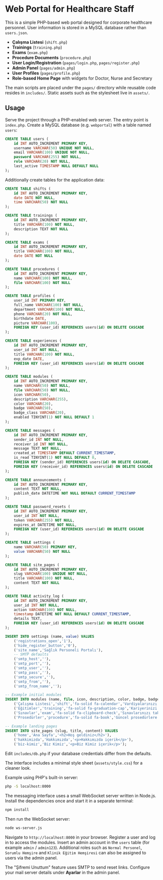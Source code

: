 # Web Portal for Healthcare Staff

This is a simple PHP-based web portal designed for corporate healthcare personnel. User information is stored in a MySQL database rather than `users.json`.

- **Çalışma Listesi** (`shift.php`)
- **Trainings** (`training.php`)
- **Exams** (`exam.php`)
- **Procedure Documents** (`procedure.php`)
- **User Login/Registration** (`pages/login.php`, `pages/register.php`)
- **Admin Panel** (`pages/admin.php`)
- **User Profiles** (`pages/profile.php`)
- **Role-based Home Page** with widgets for Doctor, Nurse and Secretary

The main scripts are placed under the `pages/` directory while reusable code
resides in `includes/`. Static assets such as the stylesheet live in
`assets/`.

## Usage

Serve the project through a PHP-enabled web server. The entry point is `index.php`.
Create a MySQL database (e.g. `webportal`) with a table named `users`:

```sql
CREATE TABLE users (
    id INT AUTO_INCREMENT PRIMARY KEY,
    username VARCHAR(50) UNIQUE NOT NULL,
    email VARCHAR(100) UNIQUE NOT NULL,
    password VARCHAR(255) NOT NULL,
    role VARCHAR(20) NOT NULL,
    last_active TIMESTAMP NULL DEFAULT NULL
);
```

Additionally create tables for the application data:

```sql
CREATE TABLE shifts (
    id INT AUTO_INCREMENT PRIMARY KEY,
    date DATE NOT NULL,
    time VARCHAR(50) NOT NULL
);

CREATE TABLE trainings (
    id INT AUTO_INCREMENT PRIMARY KEY,
    title VARCHAR(100) NOT NULL,
    description TEXT NOT NULL
);

CREATE TABLE exams (
    id INT AUTO_INCREMENT PRIMARY KEY,
    title VARCHAR(100) NOT NULL,
    date DATE NOT NULL
);

CREATE TABLE procedures (
    id INT AUTO_INCREMENT PRIMARY KEY,
    name VARCHAR(100) NOT NULL,
    file VARCHAR(100) NOT NULL
);

CREATE TABLE profiles (
    user_id INT PRIMARY KEY,
    full_name VARCHAR(100) NOT NULL,
    department VARCHAR(100) NOT NULL,
    phone VARCHAR(20) NOT NULL,
    birthdate DATE,
    picture VARCHAR(100),
    FOREIGN KEY (user_id) REFERENCES users(id) ON DELETE CASCADE
);

CREATE TABLE experiences (
    id INT AUTO_INCREMENT PRIMARY KEY,
    user_id INT NOT NULL,
    title VARCHAR(100) NOT NULL,
    exp_date DATE,
    FOREIGN KEY (user_id) REFERENCES users(id) ON DELETE CASCADE
);

CREATE TABLE modules (
    id INT AUTO_INCREMENT PRIMARY KEY,
    name VARCHAR(50) NOT NULL,
    file VARCHAR(50) NOT NULL,
    icon VARCHAR(50),
    description VARCHAR(255),
    color VARCHAR(20),
    badge VARCHAR(50),
    badge_class VARCHAR(20),
    enabled TINYINT(1) NOT NULL DEFAULT 1
);

CREATE TABLE messages (
    id INT AUTO_INCREMENT PRIMARY KEY,
    sender_id INT NOT NULL,
    receiver_id INT NOT NULL,
    message TEXT NOT NULL,
    created_at TIMESTAMP DEFAULT CURRENT_TIMESTAMP,
    is_read TINYINT(1) NOT NULL DEFAULT 0,
    FOREIGN KEY (sender_id) REFERENCES users(id) ON DELETE CASCADE,
    FOREIGN KEY (receiver_id) REFERENCES users(id) ON DELETE CASCADE
);

CREATE TABLE announcements (
    id INT AUTO_INCREMENT PRIMARY KEY,
    content TEXT NOT NULL,
    publish_date DATETIME NOT NULL DEFAULT CURRENT_TIMESTAMP
);

CREATE TABLE password_resets (
    id INT AUTO_INCREMENT PRIMARY KEY,
    user_id INT NOT NULL,
    token VARCHAR(255) NOT NULL,
    expires_at DATETIME NOT NULL,
    FOREIGN KEY (user_id) REFERENCES users(id) ON DELETE CASCADE
);

CREATE TABLE settings (
    name VARCHAR(50) PRIMARY KEY,
    value VARCHAR(50) NOT NULL
);

CREATE TABLE site_pages (
    id INT AUTO_INCREMENT PRIMARY KEY,
    slug VARCHAR(100) UNIQUE NOT NULL,
    title VARCHAR(100) NOT NULL,
    content TEXT NOT NULL
);

CREATE TABLE activity_log (
    id INT AUTO_INCREMENT PRIMARY KEY,
    user_id INT NOT NULL,
    action VARCHAR(100) NOT NULL,
    timestamp DATETIME NOT NULL DEFAULT CURRENT_TIMESTAMP,
    details TEXT,
    FOREIGN KEY (user_id) REFERENCES users(id) ON DELETE CASCADE
);

INSERT INTO settings (name, value) VALUES
    ('registrations_open','1'),
    ('hide_register_button','0'),
    ('site_name','Sağlık Personeli Portalı'),
    -- SMTP defaults
    ('smtp_host',''),
    ('smtp_port',''),
    ('smtp_user',''),
    ('smtp_pass',''),
    ('smtp_secure',''),
    ('smtp_from',''),
    ('smtp_from_name','');

-- Example initial modules
INSERT INTO modules (name, file, icon, description, color, badge, badge_class, enabled) VALUES
    ('Çalışma Listesi','shift','fa-solid fa-calendar','Vardiyalarınızı ve mesai planınızı anında görün.','#3fa7ff','Güncel','badge-green',1),
    ('Eğitimler','training','fa-solid fa-graduation-cap','Kariyerinizi geliştirecek eğitimlere katılın.','#3fa7ff','8 Aktif','badge-blue',1),
    ('Sınavlar','exam','fa-solid fa-clipboard-check','Sınavlarınızı takip edin, başarınızı ölçün.','#ff5555','3 Bekleyen','badge-orange',1),
    ('Prosedürler','procedure','fa-solid fa-book','Güncel prosedürlere hızla erişin, bilgilenin.','#0dd4a3','12 Yeni','badge-blue',1);

-- Example landing pages
INSERT INTO site_pages (slug, title, content) VALUES
    ('home','Ana Sayfa','<h2>Hoş geldiniz</h2>'),
    ('hakkimizda','Hakkımızda','<p>Hakkımızda içerik</p>'),
    ('biz-kimiz','Biz Kimiz','<p>Biz Kimiz içerik</p>');
```

Edit `includes/db.php` if your database credentials differ from the defaults.

The interface includes a minimal style sheet (`assets/style.css`) for a cleaner look.

Example using PHP's built-in server:

```bash
php -S localhost:8000
```

The messaging interface uses a small WebSocket server written in Node.js.
Install the dependencies once and start it in a separate terminal:

```bash
npm install
```

Then run the WebSocket server:

```bash
node ws-server.js
```

Navigate to `http://localhost:8000` in your browser. Register a user and log in to access the modules. Insert an admin account in the `users` table (for example `admin` / `admin123`).
Additional roles such as `Normal Personel`, `Sorumlu Hemşire` and `Klinik Eğitim Hemşiresi` can also be assigned to users via the admin panel.

The "Şifremi Unuttum" feature uses SMTP to send reset links. Configure your mail server details under **Ayarlar** in the admin panel.
